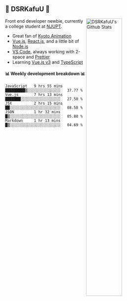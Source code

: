 ## 🍥 DSRKafuU 🍥

<img align="right" alt="DSRKafuU's Github Stats" width="48%" src="https://github-readme-stats.vercel.app/api?username=dsrkafuu&count_private=true&show_icons=true&title_color=7793cc&icon_color=7793cc&text_color=595858&bg_color=ffffff" />

Front end developer newbie, currently a college student at [NJUPT](https://www.njupt.edu.cn).

- Great fan of [Kyoto Animation](https://www.kyotoanimation.co.jp)
- [Vue.js](https://vuejs.org), [React.js](https://reactjs.org), and a little bit of [Node.js](https://nodejs.org)
- [VS Code](https://code.visualstudio.com), always working with 2-space and [Prettier](https://prettier.io)
- Learning [Vue.js v3](https://v3.vuejs.org) and [TypeScript](https://www.typescriptlang.org)

#### :bar_chart: Weekly development breakdown :bar_chart:

<!--START_SECTION:waka-->
```text
JavaScript   9 hrs 55 mins   █████████▒░░░░░░░░░░░░░░░   37.77 % 
Vue.js       7 hrs 13 mins   ███████░░░░░░░░░░░░░░░░░░   27.50 % 
JSX          2 hrs 15 mins   ██░░░░░░░░░░░░░░░░░░░░░░░   08.58 % 
JSON         1 hr 32 mins    █▒░░░░░░░░░░░░░░░░░░░░░░░   05.88 % 
Markdown     1 hr 13 mins    █▒░░░░░░░░░░░░░░░░░░░░░░░   04.69 % 
```
<!--END_SECTION:waka-->
